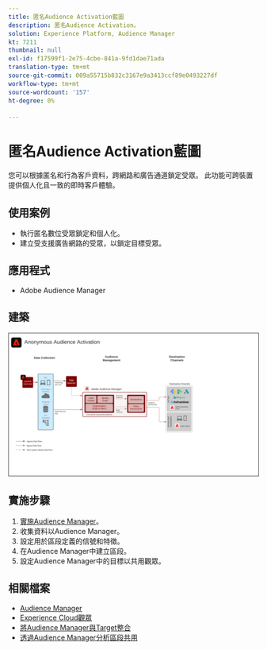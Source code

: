 ```yaml
---
title: 匿名Audience Activation藍圖
description: 匿名Audience Activation。
solution: Experience Platform, Audience Manager
kt: 7211
thumbnail: null
exl-id: f17599f1-2e75-4cbe-841a-9fd1dae71ada
translation-type: tm+mt
source-git-commit: 009a55715b832c3167e9a3413ccf89e0493227df
workflow-type: tm+mt
source-wordcount: '157'
ht-degree: 0%

---
```


# 匿名Audience Activation藍圖

您可以根據匿名和行為客戶資料，跨網路和廣告通道鎖定受眾。 此功能可跨裝置提供個人化且一致的即時客戶體驗。

## 使用案例

* 執行匿名數位受眾鎖定和個人化。
* 建立受支援廣告網路的受眾，以鎖定目標受眾。

## 應用程式

* Adobe Audience Manager

## 建築

<img src="assets/aam.svg" alt="匿名Audience Activation藍圖的參考體系結構" style="border:1px solid #4a4a4a" />

## 實施步驟

<!-- These steps should link to help. -->

1. [實施Audience Manager](https://experienceleague.corp.adobe.com/docs/audience-manager/user-guide/implementation-integration-guides/implement-audience-manager.html?lang=en#implementation-integration-guides)。
1. 收集資料以Audience Manager。
1. 設定用於區段定義的信號和特徵。
1. 在Audience Manager中建立區段。
1. 設定Audience Manager中的目標以共用觀眾。

## 相關檔案

* [Audience Manager](https://experienceleague.adobe.com/docs/audience-manager.html?lang=en)
* [Experience Cloud觀眾](https://experienceleague.adobe.com/docs/core-services/interface/audiences/audience-library.html)
* [將Audience Manager與Target整合](https://experienceleague.adobe.com/docs/audience-manager/user-guide/implementation-integration-guides/integration-other-solutions/aam-target-integration.html)
* [透過Audience Manager分析區段共用](https://experienceleague.adobe.com/docs/analytics/components/segmentation/segmentation-workflow/seg-publish.html)
